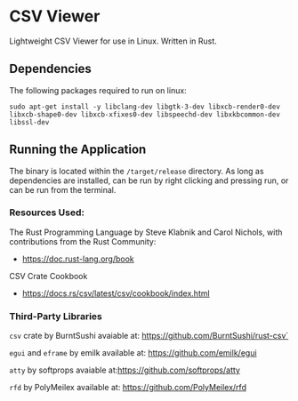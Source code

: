 # CSV Viewer
Lightweight CSV Viewer for use in Linux.
Written in Rust.


## Dependencies
The following packages required to run on linux:
```
sudo apt-get install -y libclang-dev libgtk-3-dev libxcb-render0-dev libxcb-shape0-dev libxcb-xfixes0-dev libspeechd-dev libxkbcommon-dev libssl-dev
```

## Running the Application
The binary is located within the `/target/release` directory.  As long as dependencies are installed, can be run by right clicking and pressing run, or can be run from the terminal.


### Resources Used:

The Rust Programming Language
by Steve Klabnik and Carol Nichols, with contributions from the Rust Community:
- https://doc.rust-lang.org/book

CSV Crate Cookbook
- https://docs.rs/csv/latest/csv/cookbook/index.html


### Third-Party Libraries
`csv` crate by BurntSushi
avaiable at: https://github.com/BurntSushi/rust-csv`

`egui` and `eframe` by emilk
available at: https://github.com/emilk/egui

`atty` by softprops
avaiable at:https://github.com/softprops/atty

`rfd` by PolyMeilex
available at: https://github.com/PolyMeilex/rfd
